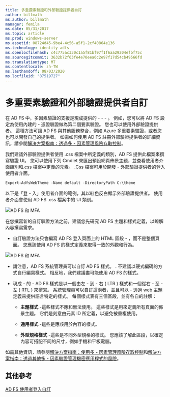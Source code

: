 ```yaml
---
title: 多重要素驗證和外部驗證提供者自訂
author: billmath
ms.author: billmath
manager: femila
ms.date: 05/31/2017
ms.topic: article
ms.prod: windows-server
ms.assetid: 08724d45-9be4-4c56-a5f1-2cf40864e136
ms.technology: identity-adfs
ms.openlocfilehash: c4c775ac330c1a5f81bf97f1f6aa29204efbf75c
ms.sourcegitcommit: 3632b72f63fe4e70eea6c2e97f17d54cb49566fd
ms.translationtype: MT
ms.contentlocale: zh-TW
ms.lasthandoff: 08/03/2020
ms.locfileid: "87519727"
---
```

# <a name="multi-factor-authentication-and-external-authentication-providers-customization"></a>多重要素驗證和外部驗證提供者自訂

在 AD FS 中，多因素驗證的支援是現成提供的 \- \- \- 。 例如，您可以將 AD FS 設定為使用內建的 \- 憑證驗證做為第二個要素驗證。 您也可以使用外部驗證提供者。 這種方法可讓 AD FS 與其他服務整合，例如 Azure 多重要素驗證，或者您也可以開發自己的提供者。 如需如何使用 AD FS 註冊外部驗證提供者的詳細資訊，請參閱[解決方案指南：透過多 \- 因素管理風險存取控制](./manage-risk-with-conditional-access-control.md)。

我們建議外部驗證提供者使用 .css 檔案中所定義的類別，AD FS 提供此檔案來撰寫驗證 UI。 您可以使用下列 Cmdlet 來匯出預設網頁佈景主題，並查看使用者介面類別和.css 檔案中定義的元素。 .Css 檔案可用於開發 \- 外部驗證提供者的登入使用者介面。

```powershell
Export-AdfsWebTheme -Name default -DirectoryPath C:\theme
```

以下是「登 \- 入」使用者介面的範例，其以紅色反白顯示外部驗證提供者。 使用者介面會使用 AD FS .css 檔案中的 UI 類別。

![AD FS 和 MFA](media/AD-FS-user-sign-in-customization/ADFS_Blue_Custom8.png)

在您撰寫新的自訂驗證方法之前，建議您先研究 AD FS 主題和樣式定義，以瞭解內容撰寫需求。

-   自訂驗證方法只會編寫 AD FS 登入頁面上的 HTML 區段 \- ，而不是整個頁面。 您應該使用 AD FS 的樣式定義來取得一致的外觀和行為。

![AD FS 和 MFA](media/AD-FS-user-sign-in-customization/ADFS_Blue_Custom9.png)

-   請注意，AD FS 系統管理員可以自訂 AD FS 樣式。 . 不建議以硬式編碼的方式自行編寫樣式。 相反地，我們建議盡可能使用 AD FS 的樣式。

-   現成 \- 的 \- AD FS 樣式是以一個由左 \- 到 \- 右 \( LTR \) 樣式和一個從右 \- 至 \- 左 \( RTL \) 來撰寫。 系統管理員可以自訂這兩者，並且可以 \- 透過 web 主題定義來提供語言特定的樣式。 每個樣式表有三個區段，並有各自的註解：

    -   **主題樣式** \-這些樣式不應和無法使用。 這些樣式是用來定義所有頁面的佈景主題。 它們是刻意由元素 ID 所定義，以避免被重複使用。

    -   **通用樣式** \-這些是應該用於內容的樣式。

    -   **外型規格樣式** \-這些是不同外型規格的樣式。 您應該了解此區段，以確定內容可搭配不同的尺寸，例如手機和平板電腦。

如需其他資訊，請參閱[解決方案指南：使用多 \- 因素管理風險存取控制](./manage-risk-with-conditional-access-control.md)和[解決方案指南：透過其他多 \- 因素驗證管理機密應用程式的風險](https://tnstage.redmond.corp.microsoft.com/library/dn280949.aspx)。

## <a name="additional-references"></a>其他參考
[AD FS 使用者登入自訂](AD-FS-user-sign-in-customization.md)
